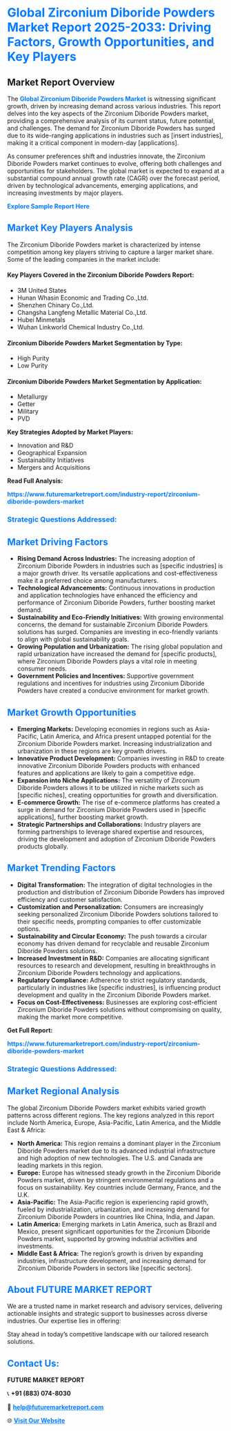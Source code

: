 <h1 style="color: #007BFF;">Global Zirconium Diboride Powders Market Report 2025-2033: Driving Factors, Growth Opportunities, and Key Players</h1>

<section id="overview">
<h2>Market Report Overview</h2>
<p>The <a href="https://www.futuremarketreport.com/industry-report/zirconium-diboride-powders-market" style="color: #007BFF; text-decoration: none;"><strong>Global Zirconium Diboride Powders Market</strong></a> is witnessing significant growth, driven by increasing demand across various industries. This report delves into the key aspects of the Zirconium Diboride Powders market, providing a comprehensive analysis of its current status, future potential, and challenges. The demand for Zirconium Diboride Powders has surged due to its wide-ranging applications in industries such as [insert industries], making it a critical component in modern-day [applications].</p>
<p>As consumer preferences shift and industries innovate, the Zirconium Diboride Powders market continues to evolve, offering both challenges and opportunities for stakeholders. The global market is expected to expand at a substantial compound annual growth rate (CAGR) over the forecast period, driven by technological advancements, emerging applications, and increasing investments by major players.</p>
</section>

<section id="overview">
<p><a href="https://www.futuremarketreport.com/request-sample/reportId=92659" style="color: #007BFF; text-decoration: none;"><strong>Explore Sample Report Here</strong></a></p>
</section>

<section id="key-players">
<h2 style="color: #007BFF;">Market Key Players Analysis</h2>
<p>The Zirconium Diboride Powders market is characterized by intense competition among key players striving to capture a larger market share. Some of the leading companies in the market include:</p>
<h4>Key Players Covered in the Zirconium Diboride Powders Report:</h4>
<ul><li>3M United States</li><li>Hunan Whasin Economic and Trading Co.,Ltd.</li><li>Shenzhen Chinary Co.,Ltd.</li><li>Changsha Langfeng Metallic Material Co.,Ltd.</li><li>Hubei Minmetals</li><li>Wuhan Linkworld Chemical Industry Co.,Ltd.</li></ul>
<h4>Zirconium Diboride Powders Market Segmentation by Type:</h4>
<ul><li>High Purity</li><li>Low Purity</li></ul>

<h4>Zirconium Diboride Powders Market Segmentation by Application:</h4>
<ul><li>Metallurgy</li><li>Getter</li><li>Military</li><li>PVD</li></ul>
<p><strong>Key Strategies Adopted by Market Players:</strong></p>
<ul>
<li>Innovation and R&D</li>
<li>Geographical Expansion</li>
<li>Sustainability Initiatives</li>
<li>Mergers and Acquisitions</li>
</ul>
</section>

<section>
<p><strong>Read Full Analysis: </strong></p><a href="https://www.futuremarketreport.com/industry-report/zirconium-diboride-powders-market" style="color: #007BFF; text-decoration: none;"><strong>https://www.futuremarketreport.com/industry-report/zirconium-diboride-powders-market</strong></a>
<h3 style="color: #007BFF;">Strategic Questions Addressed:</h3>
</section>

<section id="driving-factors">
<h2 style="color: #007BFF;">Market Driving Factors</h2>
<ul>
<li><strong>Rising Demand Across Industries:</strong> The increasing adoption of Zirconium Diboride Powders in industries such as [specific industries] is a major growth driver. Its versatile applications and cost-effectiveness make it a preferred choice among manufacturers.</li>
<li><strong>Technological Advancements:</strong> Continuous innovations in production and application technologies have enhanced the efficiency and performance of Zirconium Diboride Powders, further boosting market demand.</li>
<li><strong>Sustainability and Eco-Friendly Initiatives:</strong> With growing environmental concerns, the demand for sustainable Zirconium Diboride Powders solutions has surged. Companies are investing in eco-friendly variants to align with global sustainability goals.</li>
<li><strong>Growing Population and Urbanization:</strong> The rising global population and rapid urbanization have increased the demand for [specific products], where Zirconium Diboride Powders plays a vital role in meeting consumer needs.</li>
<li><strong>Government Policies and Incentives:</strong> Supportive government regulations and incentives for industries using Zirconium Diboride Powders have created a conducive environment for market growth.</li>
</ul>
</section>

<section id="growth-opportunities">
<h2 style="color: #007BFF;">Market Growth Opportunities</h2>
<ul>
<li><strong>Emerging Markets:</strong> Developing economies in regions such as Asia-Pacific, Latin America, and Africa present untapped potential for the Zirconium Diboride Powders market. Increasing industrialization and urbanization in these regions are key growth drivers.</li>
<li><strong>Innovative Product Development:</strong> Companies investing in R&D to create innovative Zirconium Diboride Powders products with enhanced features and applications are likely to gain a competitive edge.</li>
<li><strong>Expansion into Niche Applications:</strong> The versatility of Zirconium Diboride Powders allows it to be utilized in niche markets such as [specific niches], creating opportunities for growth and diversification.</li>
<li><strong>E-commerce Growth:</strong> The rise of e-commerce platforms has created a surge in demand for Zirconium Diboride Powders used in [specific applications], further boosting market growth.</li>
<li><strong>Strategic Partnerships and Collaborations:</strong> Industry players are forming partnerships to leverage shared expertise and resources, driving the development and adoption of Zirconium Diboride Powders products globally.</li>
</ul>
</section>

<section id="trending-factors">
<h2 style="color: #007BFF;">Market Trending Factors</h2>
<ul>
<li><strong>Digital Transformation:</strong> The integration of digital technologies in the production and distribution of Zirconium Diboride Powders has improved efficiency and customer satisfaction.</li>
<li><strong>Customization and Personalization:</strong> Consumers are increasingly seeking personalized Zirconium Diboride Powders solutions tailored to their specific needs, prompting companies to offer customizable options.</li>
<li><strong>Sustainability and Circular Economy:</strong> The push towards a circular economy has driven demand for recyclable and reusable Zirconium Diboride Powders solutions.</li>
<li><strong>Increased Investment in R&D:</strong> Companies are allocating significant resources to research and development, resulting in breakthroughs in Zirconium Diboride Powders technology and applications.</li>
<li><strong>Regulatory Compliance:</strong> Adherence to strict regulatory standards, particularly in industries like [specific industries], is influencing product development and quality in the Zirconium Diboride Powders market.</li>
<li><strong>Focus on Cost-Effectiveness:</strong> Businesses are exploring cost-efficient Zirconium Diboride Powders solutions without compromising on quality, making the market more competitive.</li>
</ul>
</section>

<section>
<p><strong>Get Full Report: </strong></p><a href="https://www.futuremarketreport.com/industry-report/zirconium-diboride-powders-market" style="color: #007BFF; text-decoration: none;"><strong>https://www.futuremarketreport.com/industry-report/zirconium-diboride-powders-market</strong></a>
<h3 style="color: #007BFF;">Strategic Questions Addressed:</h3>
</section>


<section id="regional-analysis">
<h2 style="color: #007BFF;">Market Regional Analysis</h2>
<p>The global Zirconium Diboride Powders market exhibits varied growth patterns across different regions. The key regions analyzed in this report include North America, Europe, Asia-Pacific, Latin America, and the Middle East & Africa:</p>
<ul>
<li><strong>North America:</strong> This region remains a dominant player in the Zirconium Diboride Powders market due to its advanced industrial infrastructure and high adoption of new technologies. The U.S. and Canada are leading markets in this region.</li>
<li><strong>Europe:</strong> Europe has witnessed steady growth in the Zirconium Diboride Powders market, driven by stringent environmental regulations and a focus on sustainability. Key countries include Germany, France, and the U.K.</li>
<li><strong>Asia-Pacific:</strong> The Asia-Pacific region is experiencing rapid growth, fueled by industrialization, urbanization, and increasing demand for Zirconium Diboride Powders in countries like China, India, and Japan.</li>
<li><strong>Latin America:</strong> Emerging markets in Latin America, such as Brazil and Mexico, present significant opportunities for the Zirconium Diboride Powders market, supported by growing industrial activities and investments.</li>
<li><strong>Middle East & Africa:</strong> The region’s growth is driven by expanding industries, infrastructure development, and increasing demand for Zirconium Diboride Powders in sectors like [specific sectors].</li>
</ul>
</section>

<footer>
<h2 style="color: #007BFF;">About FUTURE MARKET REPORT</h2>
<p>We are a trusted name in market research and advisory services, delivering actionable insights and strategic support to businesses across diverse industries. Our expertise lies in offering:</p>

<p>Stay ahead in today’s competitive landscape with our tailored research solutions.</p>

<h2 style="color: #007BFF;">Contact Us:</h2>
<p><strong>FUTURE MARKET REPORT</strong></p>
<p>📞 <strong>+91 (883) 074-8030</strong></p>
<p>📧 <strong><a href="mailto:help@futuremarketreport.com" style="color: #007BFF;">help@futuremarketreport.com</a></strong></p>
<p>🌐 <strong><a href="https://www.futuremarketreport.com/" style="color: #007BFF;">Visit Our Website</a></strong></p>
</footer>